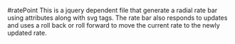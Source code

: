 #ratePoint
This is a jquery dependent file that generate a radial rate bar using attributes along with svg tags. The rate bar also responds to updates and uses a roll back or roll forward to move the current rate to the newly updated rate.